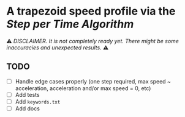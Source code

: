 # A trapezoid speed profile via the _Step per Time Algorithm_

:warning: _DISCLAIMER. It is not completely ready yet. There might be some inaccuracies and unexpected results._ :warning:

## TODO

- [ ] Handle edge cases properly (one step required, max speed ~ acceleration, acceleration and/or max speed = 0, etc)
- [ ] Add tests
- [ ] Add `keywords.txt`
- [ ] Add docs
